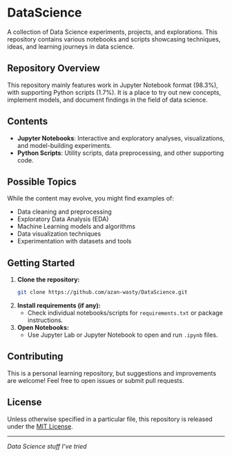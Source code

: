 # DataScience

A collection of Data Science experiments, projects, and explorations. This repository contains various notebooks and scripts showcasing techniques, ideas, and learning journeys in data science.

## Repository Overview

This repository mainly features work in Jupyter Notebook format (98.3%), with supporting Python scripts (1.7%). It is a place to try out new concepts, implement models, and document findings in the field of data science.

## Contents

- **Jupyter Notebooks**: Interactive and exploratory analyses, visualizations, and model-building experiments.
- **Python Scripts**: Utility scripts, data preprocessing, and other supporting code.

## Possible Topics

While the content may evolve, you might find examples of:
- Data cleaning and preprocessing
- Exploratory Data Analysis (EDA)
- Machine Learning models and algorithms
- Data visualization techniques
- Experimentation with datasets and tools

## Getting Started

1. **Clone the repository:**
   ```bash
   git clone https://github.com/azan-wasty/DataScience.git
   ```
2. **Install requirements (if any):**
   - Check individual notebooks/scripts for `requirements.txt` or package instructions.
3. **Open Notebooks:**
   - Use Jupyter Lab or Jupyter Notebook to open and run `.ipynb` files.

## Contributing

This is a personal learning repository, but suggestions and improvements are welcome! Feel free to open issues or submit pull requests.

## License

Unless otherwise specified in a particular file, this repository is released under the [MIT License](LICENSE).

---

_Data Science stuff I've tried_
